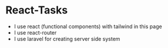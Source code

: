 # React-Tasks

- I use react (functional components) with tailwind in this page
- I use react-router
- I use laravel for creating server side system

